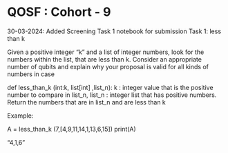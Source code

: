 
# QOSF : Cohort - 9

30-03-2024: Added Screening Task 1 notebook for submission
Task 1: less than k

Given a positive integer “k” and a list of integer numbers, look for the numbers within the list, that are less than k. Consider an appropriate number of qubits and explain why your proposal is valid for all kinds of numbers in case 


def less_than_k (int:k, list[int] ,list_n):
     k : integer value that is the positive number to compare in list_n,
     list_n : integer list that has positive numbers.
     Return the numbers that are in list_n and are less than k 

Example:

A = less_than_k (7,[4,9,11,14,1,13,6,15])
print(A)

“4,1,6”


